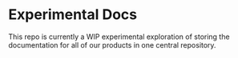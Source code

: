 # Experimental Docs

This repo is currently a WIP experimental exploration of storing the documentation for all of our products in one central repository.
